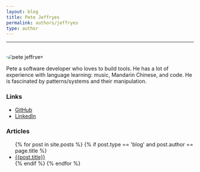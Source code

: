 ```yaml
---
layout: blog
title: Pete Jeffryes
permalink: authors/jeffryes
type: author
---
```


<hr><br>

<img src="/assets/img/authors/jeffryes.jpeg" style="max-width:200px;border-radius:50%" alt="pete jeffryes">

Pete a software developer who loves to build tools. He has a lot of experience with language learning: music, Mandarin Chinese, and code. He is fascinated by patterns/systems and their manipulation.

### Links

- [GitHub](https://github.com/topleft)
- [LinkedIn](https://www.linkedin.com/in/topleft/)

<div>
  <h3>Articles</h3>
  <ul>
    {% for post in site.posts %}
      {% if post.type == 'blog' and post.author == page.title %}
        <li><a href="{{site.url}}{{post.url}}">{{post.title}}</a></li>
      {% endif %}
    {% endfor %}
  </ul>
</div>
